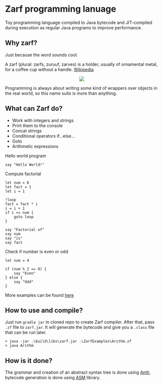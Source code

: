 # Zarf programming lanuage

Toy programming language compiled to Java bytecode and JIT-compiled during execution as regular Java programs to improve performance.

## Why zarf?

Just because the word sounds cool.

A zarf (plural: zarfs, zuruuf, zarves) is a holder, usually of ornamental metal, for a coffee cup without a handle. [Wikipedia](https://en.wikipedia.org/wiki/Zarf) 

<p align="center">
  <img src="https://upload.wikimedia.org/wikipedia/commons/thumb/1/1d/01464_vintage_Russian_Soviet_silver_cup_tea_holder.jpg/220px-01464_vintage_Russian_Soviet_silver_cup_tea_holder.jpg" />
</p>

Programming is always about writing some kind of wrappers over objects in the real world, so this name suits is more than anything.

## What can Zarf do?

- Work with integers and strings
- Print them to the console
- Concat strings
- Conditional operators if...else...
- Goto
- Arithmetic expressions

Hello world program
```
say "Hello World!"
```

Compute factorial
```
let num = 6
let fact = 1
let i = 1

!loop
fact = fact * i
i = i + 1
if i <= num {
    goto loop
}

say "Factorial of"
say num
say "is"
say fact
```

Check if number is even or odd
```
let num = 4

if (num % 2 == 0) {
    say "Even"
} else {
    say "Odd"
}
```

More examples can be found [here](https://github.com/a1usha/ojp/tree/main/ojp_4/ZarfExamples)

## How to use and compile?
Just run `gradle jar` in cloned repo to create Zarf compiler. After that, pass `.zf` file to `zarf.jar`. It will generate the bytecode and give you a `.class` file that can be run later.

```
> java -jar .\build\libs\zarf.jar .\ZarfExamples\Arithm.zf
> java Arithm
```

## How is it done?
The grammar and creation of an abstract syntax tree is done using [Antlr](https://www.antlr.org/), bytecode generation is done using [ASM](https://asm.ow2.io/) library.